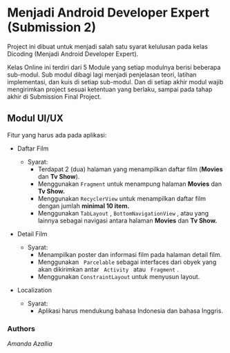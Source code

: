 # Menjadi Android Developer Expert (Submission 2)

Project ini dibuat untuk menjadi salah satu syarat kelulusan pada kelas Dicoding (Menjadi Android Developer Expert). 

Kelas Online ini terdiri dari 5 Module yang setiap modulnya berisi beberapa sub-modul. Sub modul dibagi lagi menjadi penjelasan teori, latihan implementasi, dan kuis di setiap sub-modul. Dan di setiap akhir modul wajib mengirimkan project sesuai ketentuan yang berlaku, sampai pada tahap akhir di Submission Final Project. 
 
## Modul UI/UX


Fitur yang harus ada pada aplikasi:

* Daftar Film
    * Syarat:
        * Terdapat 2 (dua) halaman yang menampilkan daftar film (**Movies** dan **Tv Show**).
        * Menggunakan  ``` Fragment ```  untuk menampung halaman **Movies** dan **Tv Show.**
        * Menggunakan  ``` RecyclerView ```  untuk menampilkan daftar film dengan jumlah **minimal 10 item.**
        * Menggunakan  ``` TabLayout ``` ,  ``` BottomNavigationView ``` , atau yang lainnya sebagai navigasi antara halaman **Movies** dan **Tv Show.**   

* Detail Film
    * Syarat: 
        * Menampilkan poster dan informasi film pada halaman detail film. 
        * Menggunakan ```  Parcelable ```  sebagai interfaces dari obyek yang akan dikirimkan antar ```  Activity  ``` atau ```  Fragment ``` .
        * Menggunakan ``` ConstraintLayout ``` untuk menyusun layout. 

* Localization
    * Syarat:
        * Aplikasi harus mendukung bahasa Indonesia dan bahasa Inggris.


 
### Authors
_Amanda Azallia_






